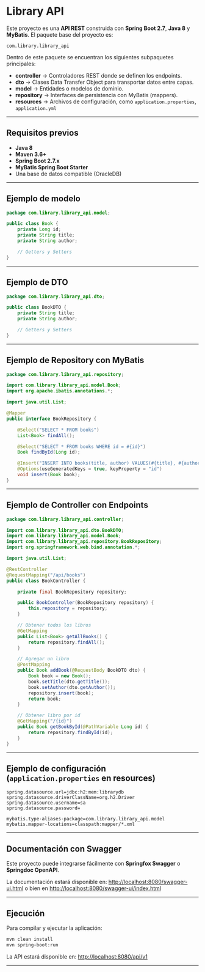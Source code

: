 # Library API

Este proyecto es una **API REST** construida con **Spring Boot 2.7**, **Java 8** y **MyBatis**.
El paquete base del proyecto es:

```
com.library.library_api
```

Dentro de este paquete se encuentran los siguientes subpaquetes principales:

* **controller** → Controladores REST donde se definen los endpoints.
* **dto** → Clases Data Transfer Object para transportar datos entre capas.
* **model** → Entidades o modelos de dominio.
* **repository** → Interfaces de persistencia con MyBatis (mappers).
* **resources** → Archivos de configuración, como `application.properties`, `application.yml`

---

## Requisitos previos

* **Java 8**
* **Maven 3.6+**
* **Spring Boot 2.7.x**
* **MyBatis Spring Boot Starter**
* Una base de datos compatible (OracleDB)

---

## Ejemplo de modelo

```java
package com.library.library_api.model;

public class Book {
    private Long id;
    private String title;
    private String author;

    // Getters y Setters
}
```

---

## Ejemplo de DTO

```java
package com.library.library_api.dto;

public class BookDTO {
    private String title;
    private String author;

    // Getters y Setters
}
```

---

## Ejemplo de Repository con MyBatis

```java
package com.library.library_api.repository;

import com.library.library_api.model.Book;
import org.apache.ibatis.annotations.*;

import java.util.List;

@Mapper
public interface BookRepository {

    @Select("SELECT * FROM books")
    List<Book> findAll();

    @Select("SELECT * FROM books WHERE id = #{id}")
    Book findById(Long id);

    @Insert("INSERT INTO books(title, author) VALUES(#{title}, #{author})")
    @Options(useGeneratedKeys = true, keyProperty = "id")
    void insert(Book book);
}
```

---

## Ejemplo de Controller con Endpoints

```java
package com.library.library_api.controller;

import com.library.library_api.dto.BookDTO;
import com.library.library_api.model.Book;
import com.library.library_api.repository.BookRepository;
import org.springframework.web.bind.annotation.*;

import java.util.List;

@RestController
@RequestMapping("/api/books")
public class BookController {

    private final BookRepository repository;

    public BookController(BookRepository repository) {
        this.repository = repository;
    }

    // Obtener todos los libros
    @GetMapping
    public List<Book> getAllBooks() {
        return repository.findAll();
    }

    // Agregar un libro
    @PostMapping
    public Book addBook(@RequestBody BookDTO dto) {
        Book book = new Book();
        book.setTitle(dto.getTitle());
        book.setAuthor(dto.getAuthor());
        repository.insert(book);
        return book;
    }

    // Obtener libro por id
    @GetMapping("/{id}")
    public Book getBookById(@PathVariable Long id) {
        return repository.findById(id);
    }
}
```

---

## Ejemplo de configuración (`application.properties` en resources)

```properties
spring.datasource.url=jdbc:h2:mem:librarydb
spring.datasource.driverClassName=org.h2.Driver
spring.datasource.username=sa
spring.datasource.password=

mybatis.type-aliases-package=com.library.library_api.model
mybatis.mapper-locations=classpath:mapper/*.xml
```

---

## Documentación con Swagger

Este proyecto puede integrarse fácilmente con **Springfox Swagger** o **Springdoc OpenAPI**.



La documentación estará disponible en:
[http://localhost:8080/swagger-ui.html](http://localhost:8080/swagger-ui.html)
o bien en
[http://localhost:8080/swagger-ui/index.html](http://localhost:8080/swagger-ui/index.html)

---

## Ejecución

Para compilar y ejecutar la aplicación:

```bash
mvn clean install
mvn spring-boot:run
```

La API estará disponible en:
[http://localhost:8080/api/v1](http://localhost:8080/api/v1)

---

